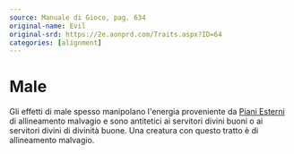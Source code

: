 ```yaml
---
source: Manuale di Gioco, pag. 634
original-name: Evil
original-srd: https://2e.aonprd.com/Traits.aspx?ID=64
categories: [alignment]
---
```


# Male

Gli effetti di male spesso manipolano l'energia proveniente da
[Piani Esterni](/piani/piani-esterni) di allineamento malvagio e sono antitetici
ai servitori divini buoni o ai servitori divini di divinità buone. Una creatura
con questo tratto è di allineamento malvagio.
